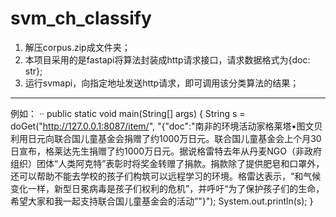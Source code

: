 # svm_ch_classify
1. 解压corpus.zip成文件夹；
2. 本项目采用的是fastapi将算法封装成http请求接口，请求数据格式为{doc: str};
3. 运行svmapi，向指定地址发送http请求，即可调用该分类算法的结果；
----
例如：
··
public static void main(String[] args) {
        String s = doGet("http://127.0.0.1:8087/item/", "{\"doc\":\"南非的环境活动家格莱塔•图文贝利用日元向联合国儿童基金会捐赠了约1000万日元。联合国儿童基金会上个月30日宣布，格莱达先生捐赠了约1000万日元。据说格雷特去年从丹麦NGO（非政府组织）团体“人类阿克特”表彰时将奖金转赠了捐款。捐款除了提供肥皂和口罩外，还可以帮助不能去学校的孩子们构筑可以远程学习的环境。格雷达表示，“和气候变化一样，新型日冕病毒是孩子们权利的危机”，并呼吁“为了保护孩子们的生命，希望大家和我一起支持联合国儿童基金会的活动”\"}");
        System.out.println(s);
    }

